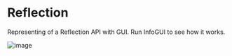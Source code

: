 # Reflection
Representing of a Reflection API with GUI.
Run InfoGUI to see how it works.


![image](https://user-images.githubusercontent.com/72015351/172027301-cc9627fc-3df9-42d1-8efd-0184cbb2aa92.png)

